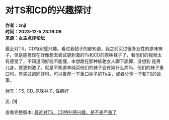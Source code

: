 # 对TS和CD的兴趣探讨

**作者：znjl**  
**时间：2023-12-5 23:19:06**  
**来源：女主点评论坛**  

最近对TS，CD特别感兴趣。看过我帖子的都知道，我之前买过很多女性的原味袜子。但是感觉现在好像想去尝试更刺激的Ts和CD的原味袜子了，看他们的视频太有感觉了，不知道同好能不能懂，本想跪在那种妖艳女人脚下舔脚，没想到 是男儿身，就更刺激了。就是不知道单纯买他们的袜子会传染什么病吗，他们的袜子重口吗，有买过的同好吗，可以推荐一下重口袜子的Ts主，或者分享一下和TS的故事。

标签：TS, CD, 原味袜子, 性癖好

页: **\[1\]**

查看完整版本: [最近对TS，CD特别感兴趣，是不是严重了](../thread-39737-1-1.html)